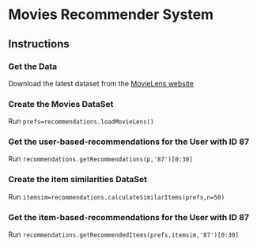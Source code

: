 # Movies Recommender System 

## Instructions

### Get the Data
Download the latest dataset from the [MovieLens website](http://grouplens.org/datasets/movielens/)

### Create the Movies DataSet
Run `prefs=recommendations.loadMovieLens()`

### Get the user-based-recommendations for the User with ID 87
Run `recommendations.getRecommendations(p,'87')[0:30]`

### Create the item similarities DataSet 
Run `itemsim=recommendations.calculateSimilarItems(prefs,n=50)`

### Get the item-based-recommendations for the User with ID 87
Run `recommendations.getRecommendedItems(prefs,itemsim,'87')[0:30]`

